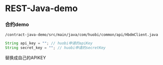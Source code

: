 # REST-Java-demo

### 合约demo 

`/contract-java-demo/src/main/java/com/huobi/common/api/HbdmClient.java`

```java
String api_key = ""; // huobi申请的apiKey
String secret_key = ""; // huobi申请的secretKey
```
 替换成自己的APIKEY 
